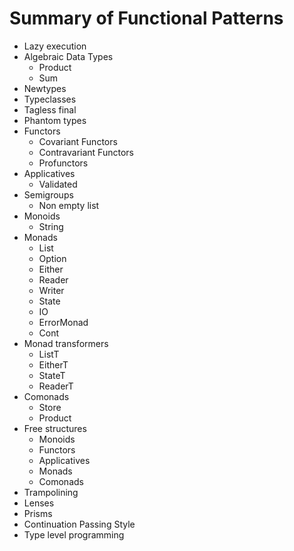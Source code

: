 # Summary of Functional Patterns

* Lazy execution
* Algebraic Data Types
  * Product
  * Sum
* Newtypes
* Typeclasses
* Tagless final
* Phantom types
* Functors
  * Covariant Functors
  * Contravariant Functors
  * Profunctors
* Applicatives
  * Validated
* Semigroups
  * Non empty list
* Monoids
  * String
* Monads
  * List
  * Option
  * Either
  * Reader
  * Writer
  * State
  * IO
  * ErrorMonad
  * Cont
* Monad transformers
  * ListT
  * EitherT
  * StateT
  * ReaderT
* Comonads
  * Store
  * Product
* Free structures
  * Monoids
  * Functors
  * Applicatives
  * Monads
  * Comonads
* Trampolining
* Lenses
* Prisms
* Continuation Passing Style
* Type level programming
